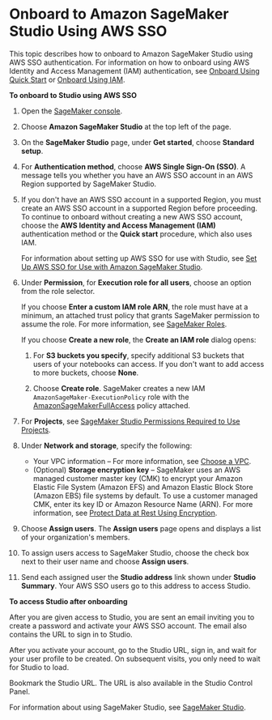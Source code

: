 # Onboard to Amazon SageMaker Studio Using AWS SSO<a name="onboard-sso-users"></a>

This topic describes how to onboard to Amazon SageMaker Studio using AWS SSO authentication\. For information on how to onboard using AWS Identity and Access Management \(IAM\) authentication, see [Onboard Using Quick Start](onboard-quick-start.md) or [Onboard Using IAM](onboard-iam.md)\.

**To onboard to Studio using AWS SSO**

1. Open the [SageMaker console](https://console.aws.amazon.com/sagemaker/)\.

1. Choose **Amazon SageMaker Studio** at the top left of the page\.

1. On the **SageMaker Studio** page, under **Get started**, choose **Standard setup**\.

1. For **Authentication method**, choose **AWS Single Sign\-On \(SSO\)**\. A message tells you whether you have an AWS SSO account in an AWS Region supported by SageMaker Studio\.

1. If you don't have an AWS SSO account in a supported Region, you must create an AWS SSO account in a supported Region before proceeding\. To continue to onboard without creating a new AWS SSO account, choose the **AWS Identity and Access Management \(IAM\)** authentication method or the **Quick start** procedure, which also uses IAM\.

   For information about setting up AWS SSO for use with Studio, see [Set Up AWS SSO for Use with Amazon SageMaker Studio](onboard-sso-setup.md)\.

1. Under **Permission**, for **Execution role for all users**, choose an option from the role selector\.

   If you choose **Enter a custom IAM role ARN**, the role must have at a minimum, an attached trust policy that grants SageMaker permission to assume the role\. For more information, see [SageMaker Roles](sagemaker-roles.md)\.

   If you choose **Create a new role**, the **Create an IAM role** dialog opens:

   1. For **S3 buckets you specify**, specify additional S3 buckets that users of your notebooks can access\. If you don't want to add access to more buckets, choose **None**\.

   1. Choose **Create role**\. SageMaker creates a new IAM `AmazonSageMaker-ExecutionPolicy` role with the [AmazonSageMakerFullAccess](https://console.aws.amazon.com/iam/home?#/policies/arn:aws:iam::aws:policy/AmazonSageMakerFullAccess) policy attached\.

1. For **Projects**, see [SageMaker Studio Permissions Required to Use Projects](sagemaker-projects-studio-updates.md)\.

1. Under **Network and storage**, specify the following:
   + Your VPC information – For more information, see [Choose a VPC](onboard-vpc.md)\.
   + \(Optional\) **Storage encryption key** – SageMaker uses an AWS managed customer master key \(CMK\) to encrypt your Amazon Elastic File System \(Amazon EFS\) and Amazon Elastic Block Store \(Amazon EBS\) file systems by default\. To use a customer managed CMK, enter its key ID or Amazon Resource Name \(ARN\)\. For more information, see [Protect Data at Rest Using Encryption](encryption-at-rest.md)\.

1. Choose **Assign users**\. The **Assign users** page opens and displays a list of your organization's members\.

1. To assign users access to SageMaker Studio, choose the check box next to their user name and choose **Assign users**\. 

1. Send each assigned user the **Studio address** link shown under **Studio Summary**\. Your AWS SSO users go to this address to access Studio\.

**To access Studio after onboarding**

After you are given access to Studio, you are sent an email inviting you to create a password and activate your AWS SSO account\. The email also contains the URL to sign in to Studio\.

After you activate your account, go to the Studio URL, sign in, and wait for your user profile to be created\. On subsequent visits, you only need to wait for Studio to load\.

Bookmark the Studio URL\. The URL is also available in the Studio Control Panel\.

For information about using SageMaker Studio, see [SageMaker Studio](studio.md)\.